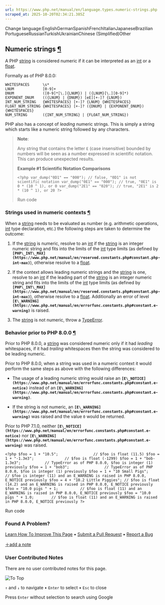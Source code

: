 ```yaml
---
url: https://www.php.net/manual/en/language.types.numeric-strings.php
scraped_at: 2025-10-20T02:34:21.385Z
---
```


Change language:EnglishGermanSpanishFrenchItalianJapaneseBrazilian PortugueseRussianTurkishUkrainianChinese (Simplified)Other

## Numeric strings [¶](https://www.php.net/manual/en/language.types.numeric-strings.php\#language.types.numeric-strings)

A PHP [string](https://www.php.net/manual/en/language.types.string.php) is considered numeric if it can be interpreted as
an [int](https://www.php.net/manual/en/language.types.integer.php) or a [float](https://www.php.net/manual/en/language.types.float.php).


Formally as of PHP 8.0.0:


```
WHITESPACES      \s*
LNUM             [0-9]+
DNUM             ([0-9]*[\.]{LNUM}) | ({LNUM}[\.][0-9]*)
EXPONENT_DNUM    (({LNUM} | {DNUM}) [eE][+-]? {LNUM})
INT_NUM_STRING   {WHITESPACES} [+-]? {LNUM} {WHITESPACES}
FLOAT_NUM_STRING {WHITESPACES} [+-]? ({DNUM} | {EXPONENT_DNUM}) {WHITESPACES}
NUM_STRING       ({INT_NUM_STRING} | {FLOAT_NUM_STRING})

```

PHP also has a concept of _leading_ numeric strings.
This is simply a string which starts like a numeric string followed by
any characters.


> **Note**:
>
>
> Any string that contains the letter `E` (case insensitive)
> bounded by numbers will be seen as a number expressed in scientific notation.
> This can produce unexpected results.
>
>
> **Example #1 Scientific Notation Comparisons**
>
> `<?php
> var_dump("0D1" == "000"); // false, "0D1" is not scientific notation
> var_dump("0E1" == "000"); // true, "0E1" is 0 * (10 ^ 1), or 0
> var_dump("2E1" == "020"); // true, "2E1" is 2 * (10 ^ 1), or 20
> ?>`
>
> Run code

### Strings used in numeric contexts [¶](https://www.php.net/manual/en/language.types.numeric-strings.php\#language.types.numeric-string.conversion)

When a [string](https://www.php.net/manual/en/language.types.string.php) needs to be evaluated as number (e.g. arithmetic
operations, [int](https://www.php.net/manual/en/language.types.integer.php) type declaration, etc.) the following
steps are taken to determine the outcome:



1. If the [string](https://www.php.net/manual/en/language.types.string.php) is numeric, resolve to an [int](https://www.php.net/manual/en/language.types.integer.php) if
    the [string](https://www.php.net/manual/en/language.types.string.php) is an integer numeric string and fits into the
    limits of the [int](https://www.php.net/manual/en/language.types.integer.php) type limits (as defined by
    **`[PHP\_INT\_MAX](https://www.php.net/manual/en/reserved.constants.php#constant.php-int-max)`**), otherwise resolve to a
    [float](https://www.php.net/manual/en/language.types.float.php).

2. If the context allows leading numeric strings and the [string](https://www.php.net/manual/en/language.types.string.php)
    is one, resolve to an [int](https://www.php.net/manual/en/language.types.integer.php) if the leading part of the
    [string](https://www.php.net/manual/en/language.types.string.php) is an integer numeric string and fits into the
    limits of the [int](https://www.php.net/manual/en/language.types.integer.php) type limits (as defined by
    **`[PHP\_INT\_MAX](https://www.php.net/manual/en/reserved.constants.php#constant.php-int-max)`**), otherwise resolve to a
    [float](https://www.php.net/manual/en/language.types.float.php).
    Additionally an error of level **`[E\_WARNING](https://www.php.net/manual/en/errorfunc.constants.php#constant.e-warning)`** is raised.

3. The [string](https://www.php.net/manual/en/language.types.string.php) is not numeric, throw a
    [TypeError](https://www.php.net/manual/en/class.typeerror.php).


### Behavior prior to PHP 8.0.0 [¶](https://www.php.net/manual/en/language.types.numeric-strings.php\#language.types.numeric-string.prior)

Prior to PHP 8.0.0, a [string](https://www.php.net/manual/en/language.types.string.php) was considered numeric only if it
had _leading_ whitespaces, if it had
_trailing_ whitespaces then the string was considered to
be leading numeric.


Prior to PHP 8.0.0, when a string was used in a numeric context it would
perform the same steps as above with the following differences:


- The usage of a leading numeric string would raise an
**`[E\_NOTICE](https://www.php.net/manual/en/errorfunc.constants.php#constant.e-notice)`** instead of an **`[E\_WARNING](https://www.php.net/manual/en/errorfunc.constants.php#constant.e-warning)`**.

- If the string is not numeric, an **`[E\_WARNING](https://www.php.net/manual/en/errorfunc.constants.php#constant.e-warning)`** was
raised and the value `0` would be returned.


Prior to PHP 7.1.0, neither **`[E\_NOTICE](https://www.php.net/manual/en/errorfunc.constants.php#constant.e-notice)`**
nor **`[E\_WARNING](https://www.php.net/manual/en/errorfunc.constants.php#constant.e-warning)`** was raised.


`<?php
$foo = 1 + "10.5";                // $foo is float (11.5)
$foo = 1 + "-1.3e3";              // $foo is float (-1299)
$foo = 1 + "bob-1.3e3";           // TypeError as of PHP 8.0.0, $foo is integer (1) previously
$foo = 1 + "bob3";                // TypeError as of PHP 8.0.0, $foo is integer (1) previously
$foo = 1 + "10 Small Pigs";       // $foo is integer (11) and an E_WARNING is raised in PHP 8.0.0, E_NOTICE previously
$foo = 4 + "10.2 Little Piggies"; // $foo is float (14.2) and an E_WARNING is raised in PHP 8.0.0, E_NOTICE previously
$foo = "10.0 pigs " + 1;          // $foo is float (11) and an E_WARNING is raised in PHP 8.0.0, E_NOTICE previously
$foo = "10.0 pigs " + 1.0;        // $foo is float (11) and an E_WARNING is raised in PHP 8.0.0, E_NOTICE previously
?>`

Run code

### Found A Problem?

[Learn How To Improve This Page](https://github.com/php/doc-base/blob/master/README.md "This will take you to our contribution guidelines on GitHub")
•
[Submit a Pull Request](https://github.com/php/doc-en/blob/master/language/types/numeric-strings.xml)
•
[Report a Bug](https://github.com/php/doc-en/issues/new?body=From%20manual%20page:%20https:%2F%2Fphp.net%2Flanguage.types.numeric-strings%0A%0A---)

[＋add a note](https://www.php.net/manual/add-note.php?sect=language.types.numeric-strings&repo=en&redirect=https://www.php.net/manual/en/language.types.numeric-strings.php)

### User Contributed Notes

There are no user contributed notes for this page.

![To Top](https://www.php.net/images/to-top@2x.png)

`↑` and `↓` to navigate •
`Enter` to select •
`Esc` to close


Press `Enter` without
selection to search using Google